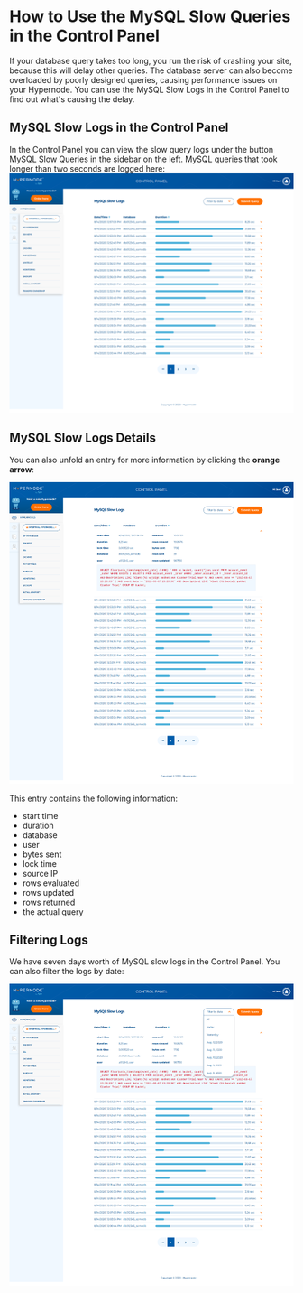 <!-- source: https://support.hypernode.com/en/support/solutions/articles/48001154919-how-to-use-the-mysql-slow-queries-in-the-control-panel/ -->
# How to Use the MySQL Slow Queries in the Control Panel

If your database query takes too long, you run the risk of crashing your site, because this will delay other queries. The database server can also become overloaded by poorly designed queries, causing performance issues on your Hypernode. You can use the MySQL Slow Logs in the Control Panel to find out what's causing the delay.


MySQL Slow Logs in the Control Panel
------------------------------------

In the Control Panel you can view the slow query logs under the button MySQL Slow Queries in the sidebar on the left. MySQL queries that took longer than two seconds are logged here:
![](_res/BVjcHzM8TraUtfdNJPTRTuzZvRK6IZNPww.png)

MySQL Slow Logs Details
-----------------------

You can also unfold an entry for more information by clicking the **orange arrow**:

![](_res/knuRaEgTE9RS5roXYmiS_cK2KDs_vVno8Q.png)

This entry contains the following information:

* start time
* duration
* database
* user
* bytes sent
* lock time
* source IP
* rows evaluated
* rows updated
* rows returned
* the actual query

Filtering Logs
--------------

We have seven days worth of MySQL slow logs in the Control Panel. You can also filter the logs by date:

![](_res/C544z6KmMGnQ--tU1f_5d1Le2yP5kmo_jQ.png)
